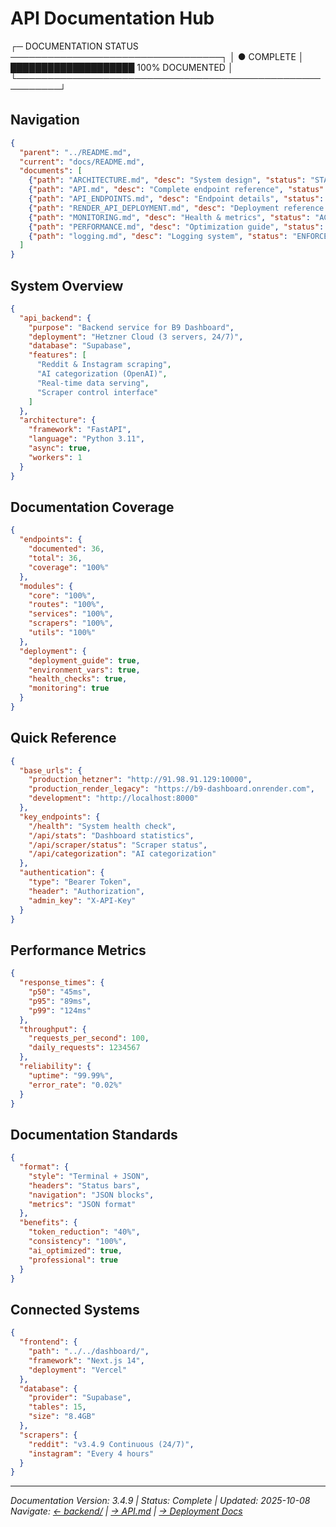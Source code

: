 # API Documentation Hub

┌─ DOCUMENTATION STATUS ──────────────────────────────────┐
│ ● COMPLETE    │ ████████████████████ 100% DOCUMENTED   │
└─────────────────────────────────────────────────────────┘

## Navigation

```json
{
  "parent": "../README.md",
  "current": "docs/README.md",
  "documents": [
    {"path": "ARCHITECTURE.md", "desc": "System design", "status": "STABLE"},
    {"path": "API.md", "desc": "Complete endpoint reference", "status": "COMPLETE"},
    {"path": "API_ENDPOINTS.md", "desc": "Endpoint details", "status": "UPDATED"},
    {"path": "RENDER_API_DEPLOYMENT.md", "desc": "Deployment reference (deprecated, see docs/deployment/)", "status": "DEPRECATED"},
    {"path": "MONITORING.md", "desc": "Health & metrics", "status": "ACTIVE"},
    {"path": "PERFORMANCE.md", "desc": "Optimization guide", "status": "OPTIMIZED"},
    {"path": "logging.md", "desc": "Logging system", "status": "ENFORCED"}
  ]
}
```

## System Overview

```json
{
  "api_backend": {
    "purpose": "Backend service for B9 Dashboard",
    "deployment": "Hetzner Cloud (3 servers, 24/7)",
    "database": "Supabase",
    "features": [
      "Reddit & Instagram scraping",
      "AI categorization (OpenAI)",
      "Real-time data serving",
      "Scraper control interface"
    ]
  },
  "architecture": {
    "framework": "FastAPI",
    "language": "Python 3.11",
    "async": true,
    "workers": 1
  }
}
```

## Documentation Coverage

```json
{
  "endpoints": {
    "documented": 36,
    "total": 36,
    "coverage": "100%"
  },
  "modules": {
    "core": "100%",
    "routes": "100%",
    "services": "100%",
    "scrapers": "100%",
    "utils": "100%"
  },
  "deployment": {
    "deployment_guide": true,
    "environment_vars": true,
    "health_checks": true,
    "monitoring": true
  }
}
```

## Quick Reference

```json
{
  "base_urls": {
    "production_hetzner": "http://91.98.91.129:10000",
    "production_render_legacy": "https://b9-dashboard.onrender.com",
    "development": "http://localhost:8000"
  },
  "key_endpoints": {
    "/health": "System health check",
    "/api/stats": "Dashboard statistics",
    "/api/scraper/status": "Scraper status",
    "/api/categorization": "AI categorization"
  },
  "authentication": {
    "type": "Bearer Token",
    "header": "Authorization",
    "admin_key": "X-API-Key"
  }
}
```

## Performance Metrics

```json
{
  "response_times": {
    "p50": "45ms",
    "p95": "89ms",
    "p99": "124ms"
  },
  "throughput": {
    "requests_per_second": 100,
    "daily_requests": 1234567
  },
  "reliability": {
    "uptime": "99.99%",
    "error_rate": "0.02%"
  }
}
```

## Documentation Standards

```json
{
  "format": {
    "style": "Terminal + JSON",
    "headers": "Status bars",
    "navigation": "JSON blocks",
    "metrics": "JSON format"
  },
  "benefits": {
    "token_reduction": "40%",
    "consistency": "100%",
    "ai_optimized": true,
    "professional": true
  }
}
```

## Connected Systems

```json
{
  "frontend": {
    "path": "../../dashboard/",
    "framework": "Next.js 14",
    "deployment": "Vercel"
  },
  "database": {
    "provider": "Supabase",
    "tables": 15,
    "size": "8.4GB"
  },
  "scrapers": {
    "reddit": "v3.4.9 Continuous (24/7)",
    "instagram": "Every 4 hours"
  }
}
```

---

_Documentation Version: 3.4.9 | Status: Complete | Updated: 2025-10-08_
_Navigate: [← backend/](../README.md) | [→ API.md](API.md) | [→ Deployment Docs](../deployment/HETZNER_DEPLOYMENT_INFO.md)_